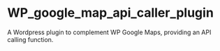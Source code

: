 # WP_google_map_api_caller_plugin
A Wordpress plugin to complement WP Google Maps, providing an API calling function.
